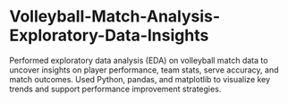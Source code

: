 # Volleyball-Match-Analysis-Exploratory-Data-Insights
Performed exploratory data analysis (EDA) on volleyball match data to uncover insights on player performance, team stats, serve accuracy, and match outcomes. Used Python, pandas, and matplotlib to visualize key trends and support performance improvement strategies.
